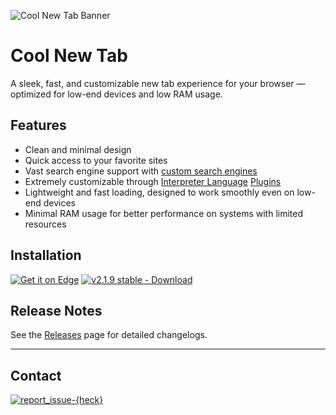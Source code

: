 ![Cool New Tab Banner](https://heckthetech.github.io/coolnewtab/useless/thumbnail.png)

# Cool New Tab

A sleek, fast, and customizable new tab experience for your browser — optimized for low-end devices and low RAM usage.

## Features

- Clean and minimal design  
- Quick access to your favorite sites  
- Vast search engine support with [custom search engines](https://heckthetech.github.io/coolnewtab/wiki/searchengine)
- Extremely customizable through [Interpreter Language](https://heckthetech.github.io/coolnewtab/interpreterlanguage.html) [Plugins](https://heckthetech.github.io/coolnewtab/pluginstore/) 
- Lightweight and fast loading, designed to work smoothly even on low-end devices  
- Minimal RAM usage for better performance on systems with limited resources  

## Installation

[![Get it on Edge](https://heckthetech.github.io/coolnewtab/useless/getonedge.png)](https://microsoftedge.microsoft.com/addons/detail/cool-new-tab/felhaffgopblgagelfogooobffpmcbjj) [![v2.1.9 stable - Download](https://img.shields.io/badge/v2.1.9%20stable-Download-blue?style=for-the-badge&logo=github)](https://github.com/heckthetech/coolnewtab/releases/latest)

## Release Notes

See the [Releases](https://github.com/heckthetech/coolnewtab/releases) page for detailed changelogs.

---

## Contact

[![report_issue-{heck}](https://img.shields.io/badge/report_issue-%7Bheck%7D-blue?logo=github&style=for-the-badge)](https://github.com/heckthetech/report)
